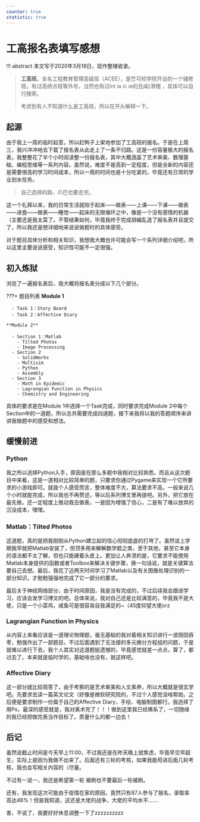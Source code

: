 ```yaml
---
counter: true
statistic: true
---
```


# 工高报名表填写感想

!!! abstract
    本文写于2020年3月18日，现作整理收录。

> **工高班**，全名工程教育管理高级班（ACEE），是竺可桢学院开设的一个辅修班，有过高绩点班等外号，当然也有过int ia ic ie的丑闻(滑稽 ，具体可以自行搜索。
>
> 考虑到有人不知道什么是工高班，所以在开头解释一下。

## 起源

由于我上一周的临时起意，所以赶鸭子上架地参加了工高班的报名。于是在上周三，我兴冲冲地去下载了报名表从此走上了一条不归路。这是一份容量极大的报名表，我整整花了半个小时阅读整一份报名表，其中大概涵盖了艺术审美、数理基础、编程思维等一系列内容。虽然说，难度不是高到一定程度，但是全新的内容还是需要很高的学习时间成本，所以一周的时间也是十分吃紧的，毕竟还有日常的学业划水任务。

> 自己选择的路，爪巴也要走完。

这一个礼拜以来，我的日常生活就陷于起床——做表——上课——下课——做表——进食——做表——睡觉——起床的无限循环之中，像是一个没有感情的机器（主要还是我太菜了。不管结果如何，毕竟我终于完成胡编乱造了报名表并且提交了，所以我还是想详细地来说说做题时的具体感受。

对于题目具体分析和相关知识，我想我大概也许可能会写一个系列详细介绍吧，所以这里主要说说感受，知识性可能不一定很强。

## 初入炼狱

浏览了一遍报名表后，我大概将报名表分成以下几个部分。

???+ 题目列表
    **Module 1**

      - Task 1：Story Board
      - Task 2：Affective Diary
    
    **Module 2**

      - Section 1：Matlab
        - Tilted Photos
        - Image Processing
      - Section 2
        - SolidWorks
        - Multisim
        - Python
        - Assembly
      - Section 3
        - Math in Epidemic
        - Lagrangian Function in Physics
        - Chemistry and Engineering

具体的要求是在Module 1中选择一个Task完成，同时要求完成Module 2中每个Section中的一道题，所以总共需要完成四道题，接下来我将以我的答题顺序来讲讲我做题中的感受和想法。

## 缓慢前进

### Python

我之所以选择Python入手，原因是在那么多题中我相对比较熟悉。而且从这次题目中来看，这是一道相对比较简单的题，只要求你通过Pygame来实现一个它所要求的小游戏即可。就我个人感受而言，整体难度不大，算法要求不高，一般来说几个小时就能完成，所以我也不再赘述，等以后系列博文里再提吧。另外，把它放在最先做，还一定程度上推动我去做表，一是因为增强了信心，二是有了难以放弃的沉没成本，嘿嘿。

### Matlab：Tilted Photos

这道题，真的是把我刚刚从Python建立起的信心彻彻底底的打垮了。虽然说上学期我早就把Matlab安装了，但顶多用来解解数学题之类，至于其他，甚至它本身的语法都不太了解，但也只能硬着头皮上。更加让人奔溃的是，它要求不能使用Matlab本身提供的函数或者Toolbox来解决关键步骤，换一句话说，就是关键算法要自己去想。最后，我花了近两天时间学习了Matlab以及有关图像处理识别的一部分知识，才勉勉强强地完成了它一部分的要求。

最后关于神经网络部分，由于时间原因，我是没有完成的，不过后续我会跟进学习，应该会发学习博文的吧。总体来说，我对自己还是比较满意的，毕竟我不是大佬，只是一个小菜鸡，咸鱼可是很容易自我满足的~（45度仰望大佬orz

### Lagrangian Function in Physics

从内容上来看应该是一道理论物理题，毫无基础的我对着相关知识进行一波囫囵吞枣，勉强作出了一部题目，不过后面遇到了无法接的多元微分方程组的问题，于是就难以进行下去。我个人其实对这道题挺遗憾的，毕竟感觉就差一点点，算了，都过去了。本来就是临时学的，基础啥也没有，就这样吧。

### Affective Diary

这一部分就比较简答了，由于考察的是艺术审美和人文素养，所以大概就是很玄学吧。先要求去读一篇英文论文（好像是微软研究院的，不过个人感觉没啥帮助。之后便是要求制作一份属于自己的Affective Diary，手绘、电脑制图都行。我选择了用Ps，最深的感受就是，我对美术完了！！！做到这里我已经佛系了，一切随缘的我已经把做完表当作目标了。质量什么的都一边去！

## 后记

虽然说截止时间是今天早上11:00，不过我还是在昨天晚上就焦虑，毕竟早交早超生，实际上是因为我做不出来了。后面还有三轮的考核，如果我能苟进后面几轮考核，我也会写相关内容的（尽量。

不过有一说一，我还是希望第一轮 被刷也不要最后一轮被刷。

还有，我发现这次可能由于疫情在家的原因，竟然只有87人参与了报名，录取率高达46%！但是我知道，这还是大佬的战争，大佬的平均水平…….

害，不说了，我要好好休息调整一下了zzzzzzzzzz

